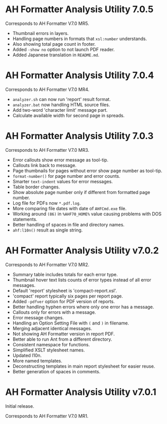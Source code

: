 
# AH Formatter Analysis Utility 7.0.5

Corresponds to AH Formatter V7.0 MR5.

- Thumbnail errors in layers.
- Handling page numbers in formats that `xsl:number` understands.
- Also showing total page count in footer.
- Added `-show no` option to not launch PDF reader.
- Added Japanese translation in `README.md`.

# AH Formatter Analysis Utility 7.0.4

Corresponds to AH Formatter V7.0 MR4.

- `analyzer.sh` can now run 'report' result format.
- `analyzer.bat` now handling HTML source files.
- Add two-word 'character limit' message part.
- Calculate available width for second page in spreads.

# AH Formatter Analysis Utility 7.0.3

Corresponds to AH Formatter V7.0 MR3.

- Error callouts show error message as tool-tip.
- Callouts link back to message.
- Page thumbnails for pages without error show page number as tool-tip.
- `format-number()` for page number and error counts.
- Smarter `text-indent` values for error messages.
- Table border changes.
- Show absolute page number only if different from formatted page number.
- Log file for PDFs now `*.pdf.log`.
- More comparing file dates with date of `AHFCmd.exe` file.
- Working around `(86)` in `%AHF70_HOME%` value causing problems with DOS statements.
- Better handling of spaces in file and directory names.
- `ahf:l10n()` result as single string.

# AH Formatter Analysis Utility v7.0.2

Corresponds to AH Formatter V7.0 MR2.

- Summary table includes totals for each error type.
- Thumbnail hover text lists counts of error types instead of all error messages.
- Default 'report' stylesheet is 'compact-report.xsl'.
- 'compact' report typically six pages per report page.
- Added `-pdfver` option for PDF version of reports.
- Better handling hyphen errors where only one error has a message.
- Callouts only for errors with a message.
- Error message changes.
- Handling an Option Setting File with `(` and `)` in filename.
- Merging adjacent identical messages.
- Not showing AH Formatter version in report PDF.
- Better able to run Ant from a different directory.
- Consistent namespace for functions.
- Simplified XSLT stylesheet names.
- Updated l10n.
- More named templates.
- Deconstructing templates in main report stylesheet for easier reuse.
- Better generation of spaces in comments.

# AH Formatter Analysis Utility v7.0.1

Initial release.

Corresponds to AH Formatter V7.0 MR1.
